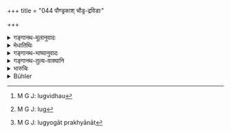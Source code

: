 +++
title = "044 पौण्ड्रकाश् चौड्र-द्रविडाः"

+++

<details><summary>गङ्गानथ-मूलानुवादः</summary>

The Puṇḍrakas, the Coḍas, the Draviḍas, the Kāmbojas, the Yavanas, the Śākas, the Pāradas, the Pahlavas, the Cīnas, the Kirātas, the Daradas and the Khaśas.—(44)
</details>

<details><summary>मेधातिथिः</summary>

**पुण्ड्रका**दयः शब्दाः परमार्थतो जनपदशब्दाः, इह तु "क्षत्रियेषु मुख्यास् तत्संबन्धत्वाज् जनपदेषु वर्तन्ते" इत्य् एतद्दर्शनम् आश्रितम् । यथा लुब्विधौ[^११८] "तस्य निवासः" (पाण् ४.२.६९) "जनपदे लुप्"[^११९] (पाण् ४.२.८१) इति, न तु यथा "लुब् योगाप्रख्यानात्"[^१२०] (पाण् १.२.५४) इति । नैतेषु देशेषु बाहुल्येन चातुर्वर्ण्यम् अस्तीत्य् एतदालम्बनं वृषलत्ववचनम् । यदि वा पुण्ड्रादयः शब्दाः कथंचिद् देशसंबन्धेन विना दृश्यन्ते, तदैतज्जातीया वेदितव्याः । महाभारतादौ क्षत्रिया वर्ण्यन्ते, तथाद्यत्वे ऽप्य् एते क्षत्रिया एवेति कस्यचित् भ्रान्तिः स्याद् अत एवम् उक्तम् "एते वृषलाः" इति । ये चैते दिगन्तवासिनः किरातवेनदरदादयस् तेषाम् अप्राप्तरूपं वेदेनानूद्यते "न जनम् इयान् नान्तम् इयात्" (बाउ १.३.१०) इति ॥ १०.४४ ॥


[^१२०]:
     M G J: lugyogāt prakhyānāt


[^११९]:
     M G J: lug


[^११८]:
     M G J: lugvidhau
</details>

<details><summary>गङ्गानथ-भाष्यानुवादः</summary>

‘*Puṇḍra*’—and the rest originally stood as names of countries; but in the present context they have been used according to the theory that ‘these names really denote the particular Kṣatriya castes, and are only indirectly applied to countries inhabited by them.’

Pāṇini 4.2.69 lays down the adding of the ‘*aṇ*’ affix in the sense of
*habitation*, and Sūtra 4.2.81 lays down the elimination of this affix;
it is in accordance with this that we have the form ‘*Puṇḍra*’ (which is formed of the term ‘*puṇḍra*’ with the ‘*aṇ*’ affix);—and the elimination is not according to Pāṇini 1.2.54.

The assertion that these people have become ‘low-born’ is based upon the fact that in these countries we do not meet with any dear division of the ‘four castes.’

If however these terms be tried to be used irrespectively of the names of countries, then they should be taken as the names of so many castes.

Some people might be led to think that all these races here named are found to be described as *Kṣatriyas*, so that they must be Kṣatriyas still. And it is with a view to preclude this idea that it is asserted that *these are low-born*.

All the people here spoken of form the races inhabiting the borders of Āryāvarta,—such races for instance, as the *Kirāta*, the ‘*Vena*’, the ‘*Darada*’ and so forth; and it is with reference to this that we have the declaration that ‘one should not go to the borders’ (*Bṛhadāraṇyaka Upaniṣad*, 1.3.10).—(44)
</details>

<details><summary>गङ्गानथ-तुल्य-वाक्यानि</summary>

**(verses 10.43-44)  
**

See Comparative notes for [Verse 10.43].
</details>

<details><summary>भारुचिः</summary>

पुण्ड्रकादयो दरदान्राः क्षत्रियाः सन्तः क्रियालोपाच् छूद्रीभूताः ॥ १०.४४ ॥
</details>

<details><summary>Bühler</summary>

044	(Viz.) the Paundrakas, the Kodas, the Dravidas, the Kambogas, the Yavanas, the Sakas, the Paradas, the Pahlavas, the Kinas, the Kiratas, and the Daradas.
</details>
